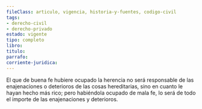 ```yaml
---
fileClass: articulo, vigencia, historia-y-fuentes, codigo-civil
tags:
- derecho-civil
- derecho-privado
estado: vigente
tipo: completo
libro:
titulo:
parrafo:
corriente-juridica:
---
```

El que de buena fe hubiere ocupado la herencia no será responsable de las enajenaciones o deterioros de las cosas hereditarias, sino en cuanto le hayan hecho más rico; pero habiéndola ocupado de mala fe, lo será de todo el importe de las enajenaciones y deterioros.